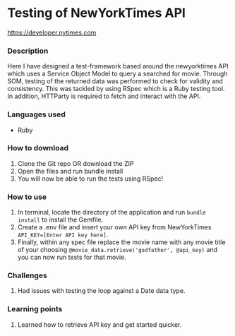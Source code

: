 # Testing of NewYorkTimes API
https://developer.nytimes.com

### Description
Here I have designed a test-framework based around the newyorktimes API which uses a Service Object Model to query a searched for movie. Through SOM, testing of the returned data was performed to check for validity and consistency. This was tackled by using RSpec which is a Ruby testing tool. In addition, HTTParty is required to fetch and interact with the API. 

### Languages used
* Ruby

### How to download
1. Clone the Git repo OR download the ZIP
2. Open the files and run bundle install 
3. You will now be able to run the tests using RSpec!

### How to use
1. In terminal, locate the directory of the application and run ```bundle install``` to install the Gemfile. 
2. Create a .env file and insert your own API key from NewYorkTimes ```API_KEY=[Enter API key here]```.
3. Finally, within any spec file replace the movie name with any movie title of your choosing ```@movie_data.retrieve('godfather', @api_key)``` and you can now run tests for that movie. 

### Challenges 
1. Had issues with testing the loop against a Date data type. 

### Learning points
1. Learned how to retrieve API key and get started quicker.
